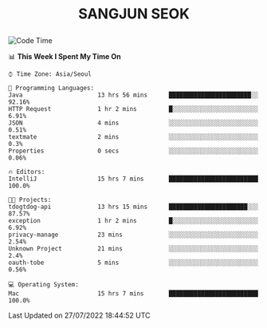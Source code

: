 <h1>
 <p align="center">
   SANGJUN SEOK
 </p>
</h1>

<!--START_SECTION:waka-->
![Code Time](http://img.shields.io/badge/Code%20Time-0%20secs-blue)

📊 **This Week I Spent My Time On** 

```text
⌚︎ Time Zone: Asia/Seoul

💬 Programming Languages: 
Java                     13 hrs 56 mins      ███████████████████████░░   92.16% 
HTTP Request             1 hr 2 mins         █░░░░░░░░░░░░░░░░░░░░░░░░   6.91% 
JSON                     4 mins              ░░░░░░░░░░░░░░░░░░░░░░░░░   0.51% 
textmate                 2 mins              ░░░░░░░░░░░░░░░░░░░░░░░░░   0.3% 
Properties               0 secs              ░░░░░░░░░░░░░░░░░░░░░░░░░   0.06%

🔥 Editors: 
IntelliJ                 15 hrs 7 mins       █████████████████████████   100.0%

🐱‍💻 Projects: 
tdogtdog-api             13 hrs 15 mins      ██████████████████████░░░   87.57% 
exception                1 hr 2 mins         █░░░░░░░░░░░░░░░░░░░░░░░░   6.92% 
privacy-manage           23 mins             ░░░░░░░░░░░░░░░░░░░░░░░░░   2.54% 
Unknown Project          21 mins             ░░░░░░░░░░░░░░░░░░░░░░░░░   2.4% 
oauth-tobe               5 mins              ░░░░░░░░░░░░░░░░░░░░░░░░░   0.56%

💻 Operating System: 
Mac                      15 hrs 7 mins       █████████████████████████   100.0%

```


 Last Updated on 27/07/2022 18:44:52 UTC
<!--END_SECTION:waka-->
